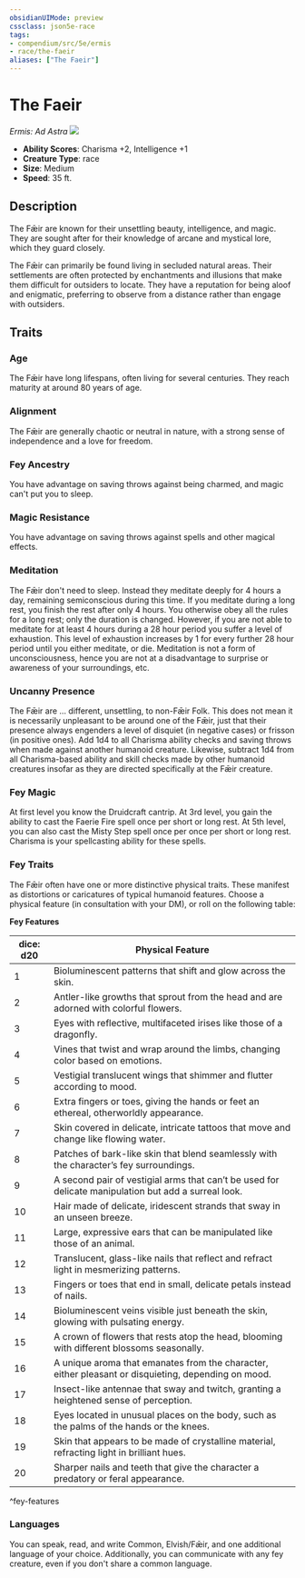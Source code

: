 ```yaml
---
obsidianUIMode: preview
cssclass: json5e-race
tags:
- compendium/src/5e/ermis
- race/the-faeir
aliases: ["The Faeir"]
---
```


# The Faeir
*Ermis: Ad Astra*
![](https://lichfactory.com/assets/img/faeir.png#portrait)  

- **Ability Scores**: Charisma +2, Intelligence +1
- **Creature Type**: race
- **Size**: Medium
- **Speed**: 35 ft.


## Description

The Fǣir are known for their unsettling beauty, intelligence, and magic. They are sought after for their knowledge of arcane and mystical lore, which they guard closely.

The Fǣir can primarily be found living in secluded natural areas. Their settlements are often protected by enchantments and illusions that make them difficult for outsiders to locate. They have a reputation for being aloof and enigmatic, preferring to observe from a distance rather than engage with outsiders.


## Traits

### Age

The Fǣir have long lifespans, often living for several centuries. They reach maturity at around 80 years of age.

### Alignment

The Fǣir are generally chaotic or neutral in nature, with a strong sense of independence and a love for freedom.

### Fey Ancestry

You have advantage on saving throws against being charmed, and magic can't put you to sleep.

### Magic Resistance

You have advantage on saving throws against spells and other magical effects.

### Meditation

The Fǣir don't need to sleep. Instead they meditate deeply for 4 hours a day, remaining semiconscious during this time.  If you meditate during a long rest, you finish the rest after only 4 hours. You otherwise obey all the rules for a long rest; only the duration is changed. However, if you are not able to meditate for at least 4 hours during a 28 hour period you suffer a level of exhaustion. This level of exhaustion increases by 1 for every further 28 hour period until you either meditate, or die. Meditation is not a form of unconsciousness, hence you are not at a disadvantage to surprise or awareness of your surroundings, etc.

### Uncanny Presence

The Fǣir are ... different, unsettling, to non-Fǣir Folk. This does not mean it is necessarily unpleasant to be around one of the Fǣir, just that their presence always engenders a level of disquiet (in negative cases) or frisson (in positive ones). Add 1d4 to all Charisma ability checks and saving throws when made against another humanoid creature. Likewise, subtract 1d4 from all Charisma-based ability and skill checks made by other humanoid creatures insofar as they are directed specifically at the Fǣir creature.

### Fey Magic

At first level you know the Druidcraft cantrip. At 3rd level, you gain the ability to cast the Faerie Fire spell once per short or long rest. At 5th level, you can also cast the Misty Step spell once per once per short or long rest. Charisma is your spellcasting ability for these spells.

### Fey Traits

The Fǣir often have one or more distinctive physical traits. These manifest as distortions or caricatures of typical humanoid features. Choose a physical feature (in consultation with your DM), or roll on the following table:

**Fey Features**

| dice: d20 | Physical Feature |
|-----------|------------------|
| 1 | Bioluminescent patterns that shift and glow across the skin. |
| 2 | Antler-like growths that sprout from the head and are adorned with colorful flowers. |
| 3 | Eyes with reflective, multifaceted irises like those of a dragonfly. |
| 4 | Vines that twist and wrap around the limbs, changing color based on emotions. |
| 5 | Vestigial translucent wings that shimmer and flutter according to mood. |
| 6 | Extra fingers or toes, giving the hands or feet an ethereal, otherworldly appearance. |
| 7 | Skin covered in delicate, intricate tattoos that move and change like flowing water. |
| 8 | Patches of bark-like skin that blend seamlessly with the character’s fey surroundings. |
| 9 | A second pair of vestigial arms that can’t be used for delicate manipulation but add a surreal look. |
| 10 | Hair made of delicate, iridescent strands that sway in an unseen breeze. |
| 11 | Large, expressive ears that can be manipulated like those of an animal. |
| 12 | Translucent, glass-like nails that reflect and refract light in mesmerizing patterns. |
| 13 | Fingers or toes that end in small, delicate petals instead of nails. |
| 14 | Bioluminescent veins visible just beneath the skin, glowing with pulsating energy. |
| 15 | A crown of flowers that rests atop the head, blooming with different blossoms seasonally. |
| 16 | A unique aroma that emanates from the character, either pleasant or disquieting, depending on mood. |
| 17 | Insect-like antennae that sway and twitch, granting a heightened sense of perception. |
| 18 | Eyes located in unusual places on the body, such as the palms of the hands or the knees. |
| 19 | Skin that appears to be made of crystalline material, refracting light in brilliant hues. |
| 20 | Sharper nails and teeth that give the character a predatory or feral appearance. |
^fey-features

### Languages

You can speak, read, and write Common, Elvish/Fǣir, and one additional language of your choice. Additionally, you can communicate with any fey creature, even if you don't share a common language.